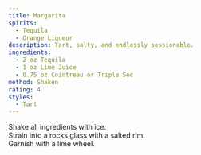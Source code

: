 ```yaml
---
title: Margarita
spirits:
  - Tequila
  - Orange Liqueur
description: Tart, salty, and endlessly sessionable.
ingredients:
  - 2 oz Tequila
  - 1 oz Lime Juice
  - 0.75 oz Cointreau or Triple Sec
method: Shaken
rating: 4
styles:
  - Tart
---
```


Shake all ingredients with ice.  
Strain into a rocks glass with a salted rim.  
Garnish with a lime wheel.
